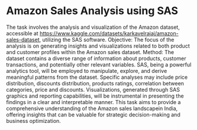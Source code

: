 # Amazon Sales Analysis using SAS
The task involves the analysis and visualization of the Amazon dataset, accessible at https://www.kaggle.com/datasets/karkavelrajaj/amazon-sales-dataset, utilizing the SAS software. 
Objective:
The focus of the analysis is on generating insights and visualizations related to both product and customer profiles within the Amazon sales dataset. 
Method:
The dataset contains a diverse range of information about products, customer transactions, and potentially other relevant variables. SAS, being a powerful analytics tool, will be employed to manipulate, explore, and derive meaningful patterns from the dataset. Specific analyses may include price distribution, discounts distribution, products ratings, correlation between categories, price and discounts. Visualizations, generated through SAS graphics and reporting capabilities, will be instrumental in presenting the findings in a clear and interpretable manner. This task aims to provide a comprehensive understanding of the Amazon sales landscapein India, offering insights that can be valuable for strategic decision-making and business optimization.
